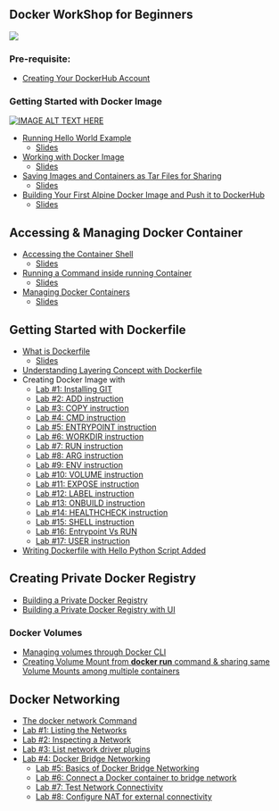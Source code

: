 ## Docker WorkShop for Beginners 

![](https://raw.githubusercontent.com/collabnix/dockerlabs/master/workshop/docker/dockerlabs.png)



### Pre-requisite:

- [Creating Your DockerHub Account](https://github.com/collabnix/dockerlabs/blob/master/workshop/docker/dockerhub.md)

### Getting Started with Docker Image

[![IMAGE ALT TEXT HERE](https://img.youtube.com/vi/nfuTEBPONhY/0.jpg)](https://www.youtube.com/watch?v=nfuTEBPONhY)



- [Running Hello World Example](https://collabnix.github.io/dockerlabs/beginners/helloworld/) 
  - [Slides](http://dockerlabs.collabnix.com/presentation/docker_workshop_1.html#/)
- [Working with Docker Image](https://collabnix.github.io/dockerlabs/beginners/workingwithdockerimage.html)
  - [Slides](http://dockerlabs.collabnix.com/presentation/docker_workshop_1.html#/12)
- [Saving Images and Containers as Tar Files for Sharing](http://dockerlabs.collabnix.com/beginners/saving-images-as-tar/)
  - [Slides](http://dockerlabs.collabnix.com/presentation/docker_workshop_1.html#/22)
- [Building Your First Alpine Docker Image and Push it to DockerHub](https://collabnix.github.io/dockerlabs/beginners/building-your-first-alpine-container.html)
  - [Slides](http://dockerlabs.collabnix.com/presentation/docker_workshop_1.html#/33)




## Accessing & Managing Docker Container

- [Accessing the Container Shell](http://dockerlabs.collabnix.com/beginners/accessing-the-container.html)<br>
   - [Slides](http://dockerlabs.collabnix.com/presentation/docker_workshop_1.html#/52)
- [Running a Command inside running Container](http://dockerlabs.collabnix.com/beginners/running-command-inside-running-container.html)<br>
   - [Slides](http://dockerlabs.collabnix.com/presentation/docker_workshop_1.html#/57)
- [Managing Docker Containers](http://dockerlabs.collabnix.com/beginners/managing-containers.html)<br>
   - [Slides](http://dockerlabs.collabnix.com/presentation/docker_workshop_1.html#/60)

## Getting Started with Dockerfile

- [What is Dockerfile](https://dockerlabs.collabnix.com/beginners/dockerfile/Writing-dockerfile.html#what-is-a-dockerfile)<br>
  - [Slides](http://dockerlabs.collabnix.com/presentation/docker_workshop_1.html#/70)
- [Understanding Layering Concept with Dockerfile](https://dockerlabs.collabnix.com/beginners/dockerfile/Layering-Dockerfile.html)
- Creating Docker Image with
   - [Lab #1: Installing GIT](https://dockerlabs.collabnix.com/beginners/dockerfile/lab1_dockerfile_git.html)<br>
   - [Lab #2: ADD instruction](https://dockerlabs.collabnix.com/beginners/dockerfile/Lab-2-Create-an-image-with-ADD-instruction.html)<br>
   - [Lab #3: COPY instruction](https://dockerlabs.collabnix.com//beginners/dockerfile/lab4_dockerfile_copy.html)<br>
   - [Lab #4: CMD instruction](https://dockerlabs.collabnix.com//beginners/dockerfile/lab4_cmd.html)<br>
   - [Lab #5: ENTRYPOINT instruction](https://dockerlabs.collabnix.com/beginners/dockerfile/Dockerfile-ENTRYPOINT.html)<br>
   - [Lab #6: WORKDIR instruction](https://dockerlabs.collabnix.com/beginners/dockerfile/WORKDIR_instruction.html)<br>
   - [Lab #7: RUN instruction](https://dockerlabs.collabnix.com/beginners/dockerfile/Lab-7-Create-an-image-with-EXPOSE-instruction.html)<br>
   - [Lab #8: ARG instruction](https://dockerlabs.collabnix.com//beginners/dockerfile/arg.html)<br>
   - [Lab #9: ENV instruction](https://dockerlabs.collabnix.com/beginners/dockerfile/Lab_%239:ENV_instruction.html)<br>
   - [Lab #10: VOLUME instruction](https://dockerlabs.collabnix.com/beginners/dockerfile/Lab%2310:VOLUME_instruction.html)<br>
   - [Lab #11: EXPOSE instruction](https://dockerlabs.collabnix.com/beginners/dockerfile/Lab%2311:EXPOSE_instruction.html)<br>
   - [Lab #12: LABEL instruction](https://dockerlabs.collabnix.com/beginners/dockerfile/Label_instruction.html)<br>
   - [Lab #13: ONBUILD instruction](https://dockerlabs.collabnix.com/beginners/dockerfile/onbuild.html)<br>
   - [Lab #14: HEALTHCHECK instruction](https://dockerlabs.collabnix.com/beginners/dockerfile/healthcheck.html)<br>
   - [Lab #15: SHELL instruction](https://dockerlabs.collabnix.com/beginners/dockerfile/Lab-14-Create-an-image-with-SHELL-instruction.html)<br>
   - [Lab #16: Entrypoint Vs RUN](https://dockerlabs.collabnix.com/beginners/dockerfile/entrypoint-vs-run.html)<br>
   - [Lab #17: USER instruction](https://dockerlabs.collabnix.com/beginners/dockerfile/user.html)
- [Writing Dockerfile with Hello Python Script Added](https://dockerlabs.collabnix.com/beginners/dockerfile/lab_dockerfile_python.html)<br>


## Creating Private Docker Registry

- [Building a Private Docker Registry](https://dockerlabs.collabnix.com/beginners/build-private-docker-registry.html)
- [Building a Private Docker Registry with UI](https://dockerlabs.collabnix.com/beginners/portus/)


### Docker Volumes

- [Managing volumes through Docker CLI](https://collabnix.github.io/dockerlabs/beginners/volume/managing-volumes-via-docker-cli.html)<br>
- [Creating Volume Mount from **docker run** command & sharing same Volume Mounts among multiple containers](https://collabnix.github.io/dockerlabs/beginners/volume/creating-volume-mount-from-dockercli.html)<br>

## Docker Networking

 - [The docker network Command](http://dockerlabs.collabnix.com/beginners/using-docker-network.html)<br>
 - [Lab #1: Listing the Networks](http://dockerlabs.collabnix.com/networking/A1-network-basics.html#step-2-list-networks)
 - [Lab #2: Inspecting a Network](http://dockerlabs.collabnix.com/networking/A1-network-basics.html#step-3-inspect-a-network)
 - [Lab #3: List network driver plugins](http://dockerlabs.collabnix.com/networking/A1-network-basics.html#step-4-list-network-driver-plugins)
 - [Lab #4: Docker Bridge Networking](http://dockerlabs.collabnix.com/networking/A2-bridge-networking.html)
   - [Lab #5: Basics of Docker Bridge Networking](http://dockerlabs.collabnix.com/networking/A2-bridge-networking.html#step-1-the-default-bridge-network)
   - [Lab #6: Connect a Docker container to bridge network](http://dockerlabs.collabnix.com/networking/A2-bridge-networking.html#step-2-connect-a-container)
   - [Lab #7: Test Network Connectivity](http://dockerlabs.collabnix.com/networking/A2-bridge-networking.html#step-3-test-network-connectivity)
   - [Lab #8: Configure NAT for external connectivity](http://dockerlabs.collabnix.com/networking/A2-bridge-networking.html#step-4-configure-nat-for-external-connectivity)
 
 


